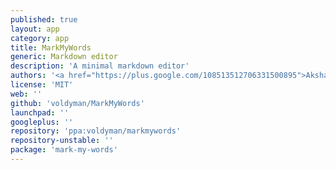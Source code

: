 ```yaml
---
published: true
layout: app
category: app
title: MarkMyWords
generic: Markdown editor
description: 'A minimal markdown editor'
authors: '<a href="https://plus.google.com/108513512706331500895">Akshay Shekher</a>'
license: 'MIT'
web: ''
github: 'voldyman/MarkMyWords'
launchpad: ''
googleplus: ''
repository: 'ppa:voldyman/markmywords'
repository-unstable: ''
package: 'mark-my-words'
---
```


